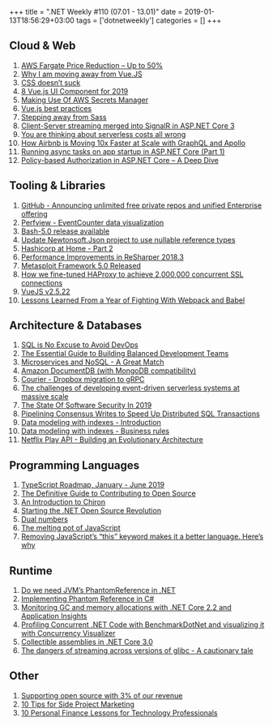 +++
title = ".NET Weekly #110 (07.01 - 13.01)"
date = 2019-01-13T18:56:29+03:00
tags = ['dotnetweekly']
categories = []
+++

## Cloud & Web

1. [AWS Fargate Price Reduction – Up to 50%](https://aws.amazon.com/blogs/compute/aws-fargate-price-reduction-up-to-50/)
1. [Why I am moving away from Vue.JS](https://hashnode.com/post/why-i-am-moving-away-from-vuejs-cjq6l0ib3006izws1ntmczinv)
1. [CSS doesn’t suck](https://andy-bell.design/wrote/css-doesnt-suck/)
1. [8 Vue.js UI Component for 2019](https://medium.com/swlh/8-vue-js-ui-component-for-2019-79fc43d6da79)
1. [Making Use Of AWS Secrets Manager](https://spiegelmock.com/2019/01/08/making-use-of-aws-secrets-manager/)
1. [Vue.js best practices](https://medium.com/@riccardopolacci/vue-js-best-practices-c5da8d7af48d)
1. [Stepping away from Sass](https://cathydutton.co.uk/posts/why-i-stopped-using-sass/)
1. [Client-Server streaming merged into SignalR in ASP.NET Core 3](https://github.com/aspnet/AspNetCore/pull/4559#aspnetcore)
1. [You are thinking about serverless costs all wrong](https://medium.com/theburningmonk-com/you-are-thinking-about-serverless-costs-all-wrong-82eb51eec92e)
1. [How Airbnb is Moving 10x Faster at Scale with GraphQL and Apollo](https://medium.com/airbnb-engineering/how-airbnb-is-moving-10x-faster-at-scale-with-graphql-and-apollo-aa4ec92d69e2)
1. [Running async tasks on app startup in ASP.NET Core (Part 1)](https://andrewlock.net/running-async-tasks-on-app-startup-in-asp-net-core-part-1/)
1. [Policy-based Authorization in ASP.NET Core – A Deep Dive](https://www.red-gate.com/simple-talk/dotnet/c-programming/policy-based-authorization-in-asp-net-core-a-deep-dive/)

<!--more-->

## Tooling & Libraries

1. [GitHub - Announcing unlimited free private repos and unified Enterprise offering](https://blog.github.com/2019-01-07-new-year-new-github/)
1. [Perfview - EventCounter data visualization](https://github.com/Microsoft/perfview/pull/841)
1. [Bash-5.0 release available](http://lists.gnu.org/archive/html/bug-bash/2019-01/msg00063.html)
1. [Update Newtonsoft.Json project to use nullable reference types](https://github.com/JamesNK/Newtonsoft.Json/pull/1950)
1. [Hashicorp at Home - Part 2](https://www.mockingbirdconsulting.co.uk/blog/2019-01-08-hashicorp-at-home-part-2)
1. [Performance Improvements in ReSharper 2018.3](https://blog.jetbrains.com/dotnet/2019/01/09/performance-improvements-resharper-2018-3/)
1. [Metasploit Framework 5.0 Released](https://blog.rapid7.com/2019/01/10/metasploit-framework-5-0-released/)
1. [How we fine-tuned HAProxy to achieve 2,000,000 concurrent SSL connections](https://medium.freecodecamp.org/how-we-fine-tuned-haproxy-to-achieve-2-000-000-concurrent-ssl-connections-d017e61a4d27)
1. [VueJS v2.5.22](https://github.com/vuejs/vue/releases/tag/v2.5.22)
1. [Lessons Learned From a Year of Fighting With Webpack and Babel](https://levelup.gitconnected.com/lessons-learned-from-a-year-of-fighting-with-webpack-and-babel-ce3b4b634c46)

## Architecture & Databases

1. [SQL is No Excuse to Avoid DevOps](https://queue.acm.org/detail.cfm?id=3300018)
1. [The Essential Guide to Building Balanced Development Teams](https://medium.com/javascript-scene/the-essential-guide-to-building-balanced-development-teams-b051a62acc80)
1. [Microservices and NoSQL - A Great Match](https://thenewstack.io/microservices-and-nosql-a-great-match/)
1. [Amazon DocumentDB (with MongoDB compatibility)](https://aws.amazon.com/documentdb/)
1. [Courier - Dropbox migration to gRPC](https://blogs.dropbox.com/tech/2019/01/courier-dropbox-migration-to-grpc/)
1. [The challenges of developing event-driven serverless systems at massive scale](https://read.acloud.guru/designing-an-event-driven-serverless-system-to-run-real-time-at-massive-scale-c4de3f7539fc)
1. [The State Of Software Security In 2019](https://noncombatant.org/2019/01/06/state-of-security-2019/)
1. [Pipelining Consensus Writes to Speed Up Distributed SQL Transactions](https://www.cockroachlabs.com/blog/transaction-pipelining/)
1. [Data modeling with indexes - Introduction](https://ayende.com/blog/185729-A/data-modeling-with-indexes-introduction)
1. [Data modeling with indexes - Business rules](https://ayende.com/blog/185761-A/data-modeling-with-indexes-business-rules)
1. [Netflix Play API - Building an Evolutionary Architecture](https://www.infoq.com/news/2019/01/netflix-evolution-architecture)

## Programming Languages

1. [TypeScript Roadmap, January - June 2019](https://github.com/Microsoft/TypeScript/issues/29288)
1. [The Definitive Guide to Contributing to Open Source](https://medium.freecodecamp.org/the-definitive-guide-to-contributing-to-open-source-900d5f9f2282)
1. [An Introduction to Chiron](http://www.codesuji.com/2019/01/07/Chiron-Introduction/)
1. [Starting the .NET Open Source Revolution](https://medium.com/microsoft-open-source-stories/starting-the-net-open-source-revolution-e0268b02ac8a)
1. [Dual numbers](https://ericlippert.com/2019/01/10/dual-numbers-part-2/)
1. [The melting pot of JavaScript](https://increment.com/development/the-melting-pot-of-javascript/)
1. [Removing JavaScript’s “this” keyword makes it a better language. Here’s why](https://medium.freecodecamp.org/removing-javascripts-this-keyword-makes-it-a-better-language-here-s-why-db28060cc086)

## Runtime

1. [Do we need JVM’s PhantomReference in .NET](http://tooslowexception.com/do-we-need-jvms-phantomreference-in-net/)
1. [Implementing Phantom Reference in C#](https://ayende.com/blog/185889-A/implementing-phantom-reference-in-c)
1. [Monitoring GC and memory allocations with .NET Core 2.2 and Application Insights](https://stebet.net/monitoring-gc-and-memory-allocations-with-net-core-2-2-and-application-insights/)
1. [Profiling Concurrent .NET Code with BenchmarkDotNet and visualizing it with Concurrency Visualizer](https://adamsitnik.com/ConcurrencyVisualizer-Profiler/)
1. [Collectible assemblies in .NET Core 3.0](https://www.strathweb.com/2019/01/collectible-assemblies-in-net-core-3-0/)
1. [The dangers of streaming across versions of glibc - A cautionary tale](https://www.postgresql.org/message-id/flat/BA6132ED-1F6B-4A0B-AC22-81278F5AB81E%40tripadvisor.com)

## Other

1. [Supporting open source with 3% of our revenue](https://blog.geteventbot.com/2019/01/06/how-we-support-open-source-software.html)
1. [10 Tips for Side Project Marketing](https://hackernoon.com/8-tips-for-side-project-marketing-a51de2ee9432)
1. [10 Personal Finance Lessons for Technology Professionals](https://www.troyhunt.com/10-personal-finance-lessons-for-technology-professionals/)

